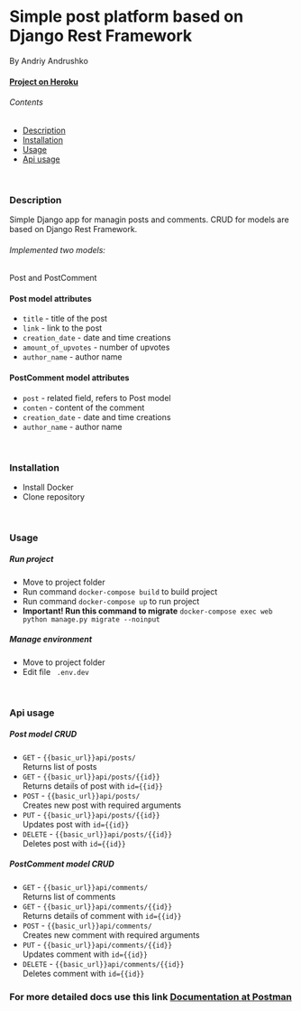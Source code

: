 <h1>Simple post platform based on Django Rest Framework</h1>
<p>By Andriy Andrushko</p>
<h4><a href="https://djd-post.herokuapp.com">Project on Heroku</a></h4>
<h6>Contents</h6>
<ul>
    <li><a href="#description">Description</a></li>
    <li><a href="#installation">Installation</a></li>
    <li><a href="#usage">Usage</a></li>
    <li><a href="#api">Api usage</a></li>
</ul>
<br>
<div name="description">
    <h3>Description</h3>
    <p>Simple Django app for managin posts and comments. 
    CRUD for models are based on Django Rest Framework.<br>
    <h6>Implemented two models:</h6>Post and PostComment</p>
    <h4>Post model attributes</h4>
    <ul>
        <li><code>title</code> - title of the post</li>
        <li><code>link</code> - link to the post</li>
        <li><code>creation_date</code> - date and time creations</li>
        <li><code>amount_of_upvotes</code> - number of upvotes</li>
        <li><code>author_name</code> - author name</li>
    </ul>
    <h4>PostComment model attributes</h4>
    <ul>
        <li><code>post</code> - related field, refers to Post model</li>
        <li><code>conten</code> - content of the comment</li>
        <li><code>creation_date</code> - date and time creations</li>
        <li><code>author_name</code> - author name</li>
    </ul>
</div>
<br>
<div name="installation">
    <h3>Installation</h3>
    <ul>
        <li>Install Docker</li>
        <li>Clone repository</li>
    </ul>
</div>
<br>
<div name="usage">
    <h3>Usage</h3>
    <h5>Run project</h5>
    <ul>
        <li>Move to project folder</li>
        <li>Run command <code>docker-compose build</code> to build project</li>
        <li>Run command <code>docker-compose up</code> to run project</li>
        <li><b>Important! Run this command to migrate</b> <code>docker-compose exec web python manage.py migrate --noinput</code></li>
    </ul>
    <h5>Manage environment</h5>
    <ul>
        <li>Move to project folder</li>
        <li>Edit file <code> .env.dev </code></li>
    </ul>
</div>
<br>
<div name="api">
    <h3>Api usage</h3>
    <h5>Post model CRUD</h5>
    <ul>
        <li><code>GET</code> - <code>{{basic_url}}api/posts/</code><br>Returns list of posts</li>
        <li><code>GET</code> - <code>{{basic_url}}api/posts/{{id}}</code><br>Returns details of post with <code>id={{id}}</code></li>
        <li><code>POST</code> - <code>{{basic_url}}api/posts/</code><br>Creates new post with required arguments</code></li>
        <li><code>PUT</code> - <code>{{basic_url}}api/posts/{{id}}</code><br>Updates post with <code>id={{id}}</code></li>
        <li><code>DELETE</code> - <code>{{basic_url}}api/posts/{{id}}</code><br>Deletes post with <code>id={{id}}</code></li>
    </ul>
    <h5>PostComment model CRUD</h5>
    <ul>
        <li><code>GET</code> - <code>{{basic_url}}api/comments/</code><br>Returns list of comments</li>
        <li><code>GET</code> - <code>{{basic_url}}api/comments/{{id}}</code><br>Returns details of comment with <code>id={{id}}</code></li>
        <li><code>POST</code> - <code>{{basic_url}}api/comments/</code><br>Creates new comment with required arguments</code></li>
        <li><code>PUT</code> - <code>{{basic_url}}api/comments/{{id}}</code><br>Updates comment with <code>id={{id}}</code></li>
        <li><code>DELETE</code> - <code>{{basic_url}}api/comments/{{id}}</code><br>Deletes comment with <code>id={{id}}</code></li>
    </ul>
    <h3>For more detailed docs use this link <a href="https://documenter.getpostman.com/view/14636259/TWDWLxz3">Documentation at Postman</a></h3>
</div>
